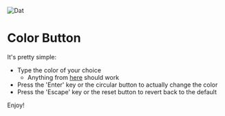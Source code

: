 ![Dat](https://dat-badge.glitch.me/e5fc793cd8a7fba9339d23b9a42670bcded01344bfd9a6fbb5fe43c9711d8fd4/badge.svg)

# Color Button

It's pretty simple:
- Type the color of your choice
    - Anything from [here](https://developer.mozilla.org/en-US/docs/Web/CSS/color_value) should work
- Press the 'Enter' key or the circular button to actually change the color
- Press the 'Escape' key or the reset button to revert back to the default

Enjoy!

